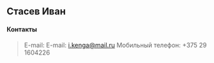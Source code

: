 ## **Стасев Иван**

#### **Контакты**
> E-mail: E-mail: i.kenga@mail.ru 
> Мобильный телефон: +375 29 1604226